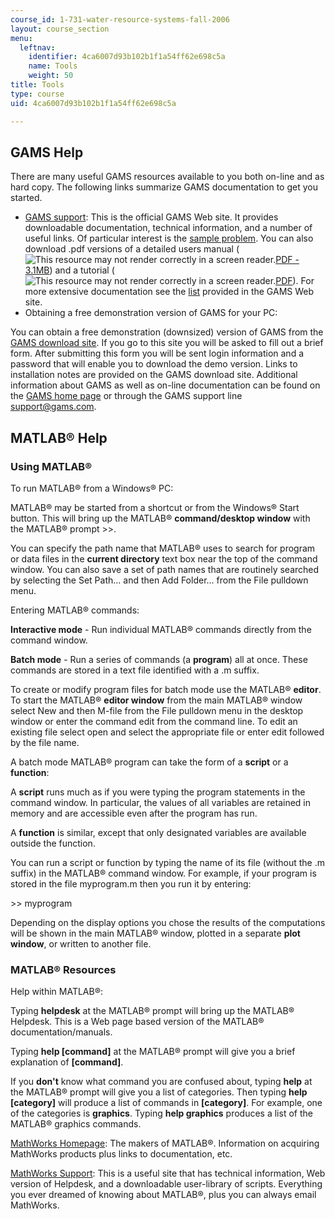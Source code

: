 ```yaml
---
course_id: 1-731-water-resource-systems-fall-2006
layout: course_section
menu:
  leftnav:
    identifier: 4ca6007d93b102b1f1a54ff62e698c5a
    name: Tools
    weight: 50
title: Tools
type: course
uid: 4ca6007d93b102b1f1a54ff62e698c5a

---
```


GAMS Help
---------

There are many useful GAMS resources available to you both on-line and as hard copy. The following links summarize GAMS documentation to get you started.

*   [GAMS support](http://www.gams.com/): This is the official GAMS Web site. It provides downloadable documentation, technical information, and a number of useful links. Of particular interest is the [sample problem](http://www.gams.com/docs/example.htm). You can also download .pdf versions of a detailed users manual (![This resource may not render correctly in a screen reader.](/images/inacessible.gif)[PDF - 3.1MB](https://www.gams.com/latest/docs/UG_MAIN.html)) and a tutorial (![This resource may not render correctly in a screen reader.](/images/inacessible.gif)[PDF](http://pdf.usaid.gov/pdf_docs/Pnacj887.pdf)). For more extensive documentation see the [list](http://www.gams.com/docs/document.htm) provided in the GAMS Web site.
*   Obtaining a free demonstration version of GAMS for your PC:

You can obtain a free demonstration (downsized) version of GAMS from the [GAMS download site](http://www.gams.com/download/). If you go to this site you will be asked to fill out a brief form. After submitting this form you will be sent login information and a password that will enable you to download the demo version. Links to installation notes are provided on the GAMS download site. Additional information about GAMS as well as on-line documentation can be found on the [GAMS home page](http://www.gams.com/) or through the GAMS support line support@gams.com.

MATLAB® Help
------------

### Using MATLAB®

To run MATLAB® from a Windows® PC:

MATLAB® may be started from a shortcut or from the Windows® Start button. This will bring up the MATLAB® **command/desktop window** with the MATLAB® prompt >>.

You can specify the path name that MATLAB® uses to search for program or data files in the **current directory** text box near the top of the command window. You can also save a set of path names that are routinely searched by selecting the Set Path... and then Add Folder... from the File pulldown menu.

Entering MATLAB® commands:

**Interactive mode** - Run individual MATLAB® commands directly from the command window.

**Batch mode** - Run a series of commands (a **program**) all at once. These commands are stored in a text file identified with a .m suffix.

To create or modify program files for batch mode use the MATLAB® **editor**. To start the MATLAB® **editor window** from the main MATLAB® window select New and then M-file from the File pulldown menu in the desktop window or enter the command edit from the command line. To edit an existing file select open and select the appropriate file or enter edit followed by the file name.

A batch mode MATLAB® program can take the form of a **script** or a **function**:

A **script** runs much as if you were typing the program statements in the command window. In particular, the values of all variables are retained in memory and are accessible even after the program has run.

A **function** is similar, except that only designated variables are available outside the function.

You can run a script or function by typing the name of its file (without the .m suffix) in the MATLAB® command window. For example, if your program is stored in the file myprogram.m then you run it by entering:

\>> myprogram

Depending on the display options you chose the results of the computations will be shown in the main MATLAB® window, plotted in a separate **plot window**, or written to another file.

### MATLAB® Resources

Help within MATLAB®:

Typing **helpdesk** at the MATLAB® prompt will bring up the MATLAB® Helpdesk. This is a Web page based version of the MATLAB® documentation/manuals.

Typing **help \[command\]** at the MATLAB® prompt will give you a brief explanation of **\[command\]**.

If you **don't** know what command you are confused about, typing **help** at the MATLAB® prompt will give you a list of categories. Then typing **help \[category\]** will produce a list of commands in **\[category\]**. For example, one of the categories is **graphics**. Typing **help graphics** produces a list of the MATLAB® graphics commands.

[MathWorks Homepage](http://www.mathworks.com/): The makers of MATLAB®. Information on acquiring MathWorks products plus links to documentation, etc.

[MathWorks Support](http://www.mathworks.com/support/): This is a useful site that has technical information, Web version of Helpdesk, and a downloadable user-library of scripts. Everything you ever dreamed of knowing about MATLAB®, plus you can always email MathWorks.
